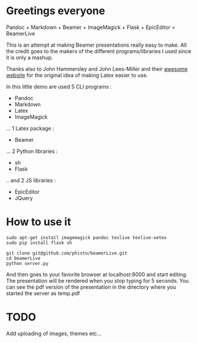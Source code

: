 Greetings everyone
==================

Pandoc + Markdown + Beamer + ImageMagick + Flask + EpicEditor = BeamerLive

This is an attempt at making Beamer presentations really easy to make. All the
credit goes to the makers of the different programs/libraries I used since it
is only a mashup.

Thanks also to John Hammersley and John Lees-Miller and their [awesome website](http://writelatex.com)
for the original idea of making Latex easier to use.

In this little demo are used 5 CLI programs :

* Pandoc
* Markdown
* Latex
* ImageMagick

... 1 Latex package :

* Beamer

... 2 Python libraries :

* sh
* Flask

.. and 2 JS libraries :

* EpicEditor
* JQuery

How to use it
=============

    sudo apt-get install imagemagick pandoc texlive texlive-xetex
    sudo pip install flask sh

    git clone git@github.com/phisto/beamerLive.git
    cd beamerLive
    python server.py

And then goes to your favorite browser at localhost:8000 and start editing.
The presentation will be rendered when you stop typing for 5 seconds.
You can see the pdf version of the presentation in the directory where you
started the server as temp.pdf

TODO
====

Add uploading of images, themes etc...
